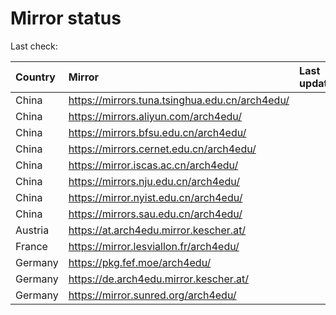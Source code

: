 <script src="./time.js"></script>
# Mirror status
Last check: <script type="text/javascript">localize(1713402922.8019917);</script>

|Country|Mirror|Last update|
|:------|:-----|:----------|
|China|https://mirrors.tuna.tsinghua.edu.cn/arch4edu/|<script type="text/javascript">localize(1713378665);</script>|
|China|https://mirrors.aliyun.com/arch4edu/|<script type="text/javascript">localize(1713378665);</script>|
|China|https://mirrors.bfsu.edu.cn/arch4edu/|<script type="text/javascript">localize(1713378665);</script>|
|China|https://mirrors.cernet.edu.cn/arch4edu/|<script type="text/javascript">localize(1713378665);</script>|
|China|https://mirror.iscas.ac.cn/arch4edu/|<script type="text/javascript">localize(1713335739);</script>|
|China|https://mirrors.nju.edu.cn/arch4edu/|<script type="text/javascript">localize(1713292038);</script>|
|China|https://mirror.nyist.edu.cn/arch4edu/|<script type="text/javascript">localize(1713378665);</script>|
|China|https://mirrors.sau.edu.cn/arch4edu/|<script type="text/javascript">localize(1713378665);</script>|
|Austria|https://at.arch4edu.mirror.kescher.at/|<script type="text/javascript">localize(1713378665);</script>|
|France|https://mirror.lesviallon.fr/arch4edu/|<script type="text/javascript">localize(1713378665);</script>|
|Germany|https://pkg.fef.moe/arch4edu/|<script type="text/javascript">localize(1713378665);</script>|
|Germany|https://de.arch4edu.mirror.kescher.at/|<script type="text/javascript">localize(1713378665);</script>|
|Germany|https://mirror.sunred.org/arch4edu/|<script type="text/javascript">localize(1713378665);</script>|

<script src="./tablefilter/tablefilter.js"></script>
<script src="./table.js"></script>